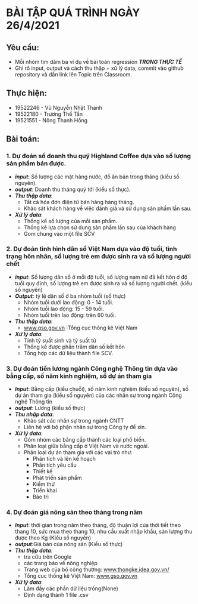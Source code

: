 # **BÀI TẬP QUÁ TRÌNH NGÀY 26/4/2021**

## **Yêu cầu:**
* Mỗi nhóm tìm dăm ba ví dụ về bài toán regression ***TRONG THỰC TẾ***
* Ghi rõ input, output và cách thu thập + xử lý data, commit vào github repository và dẫn link lên Topic trên Classroom.

## **Thực hiện:**
 * 19522246 - Vũ Nguyễn Nhật Thanh
 * 19522180 - Trương Thế Tấn
 * 19521551 - Nông Thanh Hồng

## **Bài toán:**
### **1. Dự đoán số doanh thu quý Highland Coffee dựa vào số lượng sản phẩm bán được.**
* ***input***: Số lượng các mặt hàng nước, đồ ăn bán trong tháng (kiểu số nguyên).
* ***output***: Doanh thu tháng quý tới (kiểu số thực).
* ***Thu thập data***:
    * Tất cả hóa đơn điện tử bán hàng hàng tháng.
    * Khảo sát khách hàng về việc đánh giá và sử dụng sản phầm lần sau.
* ***Xử lý data***:
    * Thống kế số lượng của mỗi sản phẩm.
    * Thống kê lựa chọn sử dụng sản phẩm lần sau của khách hàng
    * Gom chung vào một file SCV

### **2. Dự đoán tình hình dân số Việt Nam dựa vào độ tuổi, tình trạng hôn nhân, số lượng trẻ em được sinh ra và số lượng người chết**
* ***input***: Số lượng dân số ở mỗi độ tuỗi, số lượng nam nữ đã kết hôn ở độ tuổi quy định, số lượng trẻ em được sinh ra và số lượng người chết. (kiểu số nguyên)
* ***Output***: tỷ lệ dân số ở ba nhóm tuổi (số thực)
    * Nhóm tuổi dưới lao động: 0 - 14 tuổi.
    * Nhóm tuổi lao động: 15 - 59 tuổi.
    * Nhóm tuổi trên lao động:  trên 60 tuổi.
* ***Thu thập data***:
    * www.gso.gov.vn :Tổng cục thông kê Việt Nam
* ***Xử lý data***:
    * Tính tỷ suất sinh và tỷ suất tử
    * Thống kế được phần trăm dân số kết hôn
    * Tổng hợp các dữ liệu thành file SCV.

### 3. **Dự đoán tiền lương ngành Công nghệ Thông tin dựa vào bằng cấp, số năm kinh nghiệm, số dự án tham gia**
* ***Input***: Bằng cấp (kiểu chuỗi), số năm kinh nghiệm (kiểu số nguyên), số dự án tham gia (kiểu số nguyên) của các nhân sự trong ngành Công nghệ Thông tin
* ***output***: Lương (kiểu số thực)
* ***Thu nhập data***:
    * Khảo sát các nhân sự trong ngành CNTT
    * Liên hệ với bộ phận nhân sự trong Công ty để xin.
* ***Xử lý data***:
    * Gôm nhóm các bằng cấp thành các loại phổ biến.
    * Phân loại giữa bằng cấp ở Việt Nam và nước ngoài.
    * Phân loại dự án tham gia với các vai trò như: 
        * Phân tích và lên kế hoạch
        * Phân tích yêu cầu
        * Thiết kế
        * Phát triển sản phẩm
        * Kiểm thử
        * Triển khai
        * Bảo trì
### 4. **Dự đoán giá nông sản theo tháng trong năm**
* ***Input***: thời gian trong năm theo tháng, độ thuận lợi của thời tiết theo thang 10, sức mua theo thang 10, nhu cầu xuất nhập khẩu, sản lượng thu được theo Kg (Kiểu số nguyên)
* ***output***:Giá bán của nông sản (Kiểu số thực)
* ***Thu thập data***: 
   * tra cứu trên Google
   * các trang báo về nông nghiệp
   * Trang web của bộ công thương: www.thongke.idea.gov.vn/
   * Tổng cuc thống kê Việt Nam: www.gso.gov.vn
* ***Xử lý data***:
   * Làm đầy các phần dữ liệu trống(None)
   * Định dạng thành 1 file .csv



